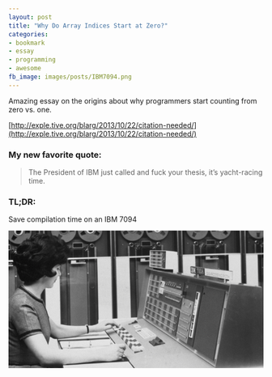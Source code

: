 ```yaml
---
layout: post
title: "Why Do Array Indices Start at Zero?"
categories:
- bookmark
- essay
- programming
- awesome
fb_image: images/posts/IBM7094.png
---
```


Amazing essay on the origins about why programmers start counting from zero vs. one.

[http://exple.tive.org/blarg/2013/10/22/citation-needed/](http://exple.tive.org/blarg/2013/10/22/citation-needed/)

### My new favorite quote:

> The President of IBM just called and fuck your thesis, it’s yacht-racing time.

### TL;DR:

Save compilation time on an IBM 7094

![IBM 7094](/images/posts/IBM7094.png)